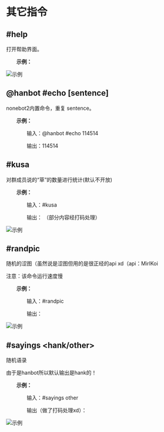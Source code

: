 # 其它指令

<span id="help">

## #help

打开帮助界面。

&emsp;&emsp;**示例：**

![示例](https://files.qlchedan.tk/file/filesssss/hanbot-doc/05.png)

<span id="echo">

## @hanbot #echo [sentence]
nonebot2内置命令，重复 sentence。

&emsp;&emsp;**示例：**

&emsp;&emsp;&emsp;&emsp;输入：@hanbot #echo 114514

&emsp;&emsp;&emsp;&emsp;输出：114514

<span id="kusa">

## #kusa

对群成员说的“草”的数量进行统计(默认不开放)

&emsp;&emsp;**示例：**

&emsp;&emsp;&emsp;&emsp;输入：#kusa

&emsp;&emsp;&emsp;&emsp;输出： （部分内容经打码处理）

![示例](https://files.qlchedan.tk/file/filesssss/hanbot-doc/06.png)

<span id="randpic">

## #randpic
随机的涩图（虽然说是涩图但用的是很正经的api xd（api：MirlKoi

注意：该命令运行速度慢

&emsp;&emsp;**示例：**

&emsp;&emsp;&emsp;&emsp;输入：#randpic

&emsp;&emsp;&emsp;&emsp;输出：

![示例](https://files.qlchedan.tk/file/filesssss/hanbot-doc/07.png)

<span id="sayings">

## #sayings \<hank/other>
随机语录

由于是hanbot所以默认输出是hank的！

&emsp;&emsp;**示例：**

&emsp;&emsp;&emsp;&emsp;输入：#sayings other

&emsp;&emsp;&emsp;&emsp;输出（做了打码处理xd）：

![示例](https://files.qlchedan.tk/file/filesssss/hanbot-doc/08.png)
